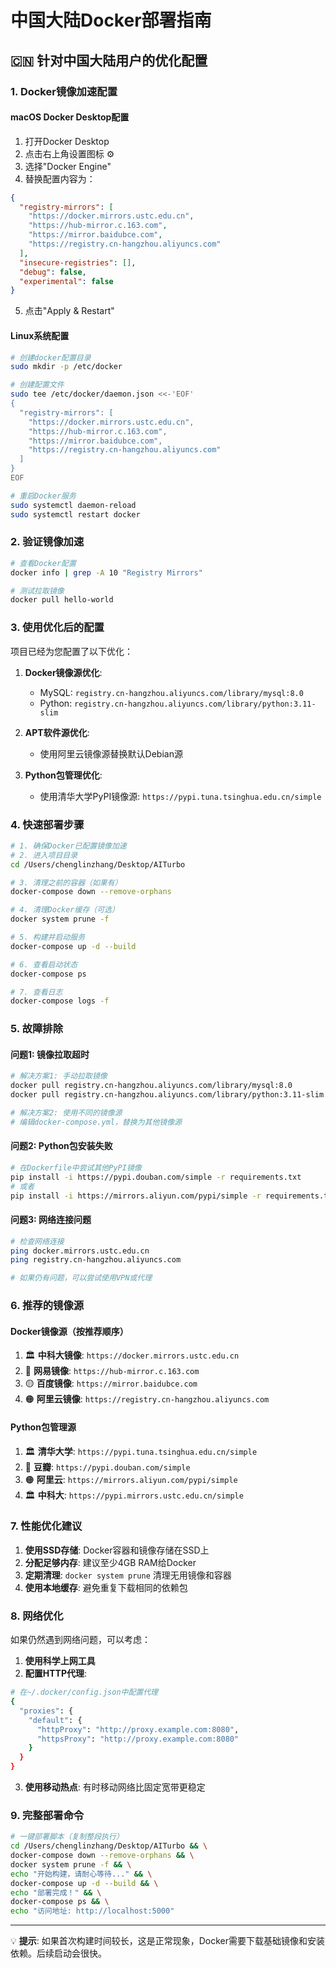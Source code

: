 # 中国大陆Docker部署指南

## 🇨🇳 针对中国大陆用户的优化配置

### 1. Docker镜像加速配置

#### macOS Docker Desktop配置
1. 打开Docker Desktop
2. 点击右上角设置图标 ⚙️
3. 选择"Docker Engine"
4. 替换配置内容为：
```json
{
  "registry-mirrors": [
    "https://docker.mirrors.ustc.edu.cn",
    "https://hub-mirror.c.163.com",
    "https://mirror.baidubce.com",
    "https://registry.cn-hangzhou.aliyuncs.com"
  ],
  "insecure-registries": [],
  "debug": false,
  "experimental": false
}
```
5. 点击"Apply & Restart"

#### Linux系统配置
```bash
# 创建docker配置目录
sudo mkdir -p /etc/docker

# 创建配置文件
sudo tee /etc/docker/daemon.json <<-'EOF'
{
  "registry-mirrors": [
    "https://docker.mirrors.ustc.edu.cn",
    "https://hub-mirror.c.163.com",
    "https://mirror.baidubce.com",
    "https://registry.cn-hangzhou.aliyuncs.com"
  ]
}
EOF

# 重启Docker服务
sudo systemctl daemon-reload
sudo systemctl restart docker
```

### 2. 验证镜像加速
```bash
# 查看Docker配置
docker info | grep -A 10 "Registry Mirrors"

# 测试拉取镜像
docker pull hello-world
```

### 3. 使用优化后的配置

项目已经为您配置了以下优化：

1. **Docker镜像源优化**:
   - MySQL: `registry.cn-hangzhou.aliyuncs.com/library/mysql:8.0`
   - Python: `registry.cn-hangzhou.aliyuncs.com/library/python:3.11-slim`

2. **APT软件源优化**:
   - 使用阿里云镜像源替换默认Debian源

3. **Python包管理优化**:
   - 使用清华大学PyPI镜像源: `https://pypi.tuna.tsinghua.edu.cn/simple`

### 4. 快速部署步骤

```bash
# 1. 确保Docker已配置镜像加速
# 2. 进入项目目录
cd /Users/chenglinzhang/Desktop/AITurbo

# 3. 清理之前的容器（如果有）
docker-compose down --remove-orphans

# 4. 清理Docker缓存（可选）
docker system prune -f

# 5. 构建并启动服务
docker-compose up -d --build

# 6. 查看启动状态
docker-compose ps

# 7. 查看日志
docker-compose logs -f
```

### 5. 故障排除

#### 问题1: 镜像拉取超时
```bash
# 解决方案1: 手动拉取镜像
docker pull registry.cn-hangzhou.aliyuncs.com/library/mysql:8.0
docker pull registry.cn-hangzhou.aliyuncs.com/library/python:3.11-slim

# 解决方案2: 使用不同的镜像源
# 编辑docker-compose.yml，替换为其他镜像源
```

#### 问题2: Python包安装失败
```bash
# 在Dockerfile中尝试其他PyPI镜像
pip install -i https://pypi.douban.com/simple -r requirements.txt
# 或者
pip install -i https://mirrors.aliyun.com/pypi/simple -r requirements.txt
```

#### 问题3: 网络连接问题
```bash
# 检查网络连接
ping docker.mirrors.ustc.edu.cn
ping registry.cn-hangzhou.aliyuncs.com

# 如果仍有问题，可以尝试使用VPN或代理
```

### 6. 推荐的镜像源

#### Docker镜像源（按推荐顺序）
1. 🏛️ **中科大镜像**: `https://docker.mirrors.ustc.edu.cn`
2. 🔵 **网易镜像**: `https://hub-mirror.c.163.com`
3. 🟡 **百度镜像**: `https://mirror.baidubce.com`
4. 🟠 **阿里云镜像**: `https://registry.cn-hangzhou.aliyuncs.com`

#### Python包管理源
1. 🏛️ **清华大学**: `https://pypi.tuna.tsinghua.edu.cn/simple`
2. 🔵 **豆瓣**: `https://pypi.douban.com/simple`
3. 🟠 **阿里云**: `https://mirrors.aliyun.com/pypi/simple`
4. 🏛️ **中科大**: `https://pypi.mirrors.ustc.edu.cn/simple`

### 7. 性能优化建议

1. **使用SSD存储**: Docker容器和镜像存储在SSD上
2. **分配足够内存**: 建议至少4GB RAM给Docker
3. **定期清理**: `docker system prune` 清理无用镜像和容器
4. **使用本地缓存**: 避免重复下载相同的依赖包

### 8. 网络优化

如果仍然遇到网络问题，可以考虑：

1. **使用科学上网工具**
2. **配置HTTP代理**:
```bash
# 在~/.docker/config.json中配置代理
{
  "proxies": {
    "default": {
      "httpProxy": "http://proxy.example.com:8080",
      "httpsProxy": "http://proxy.example.com:8080"
    }
  }
}
```

3. **使用移动热点**: 有时移动网络比固定宽带更稳定

### 9. 完整部署命令

```bash
# 一键部署脚本（复制整段执行）
cd /Users/chenglinzhang/Desktop/AITurbo && \
docker-compose down --remove-orphans && \
docker system prune -f && \
echo "开始构建，请耐心等待..." && \
docker-compose up -d --build && \
echo "部署完成！" && \
docker-compose ps && \
echo "访问地址: http://localhost:5000"
```

---

💡 **提示**: 如果首次构建时间较长，这是正常现象，Docker需要下载基础镜像和安装依赖。后续启动会很快。
